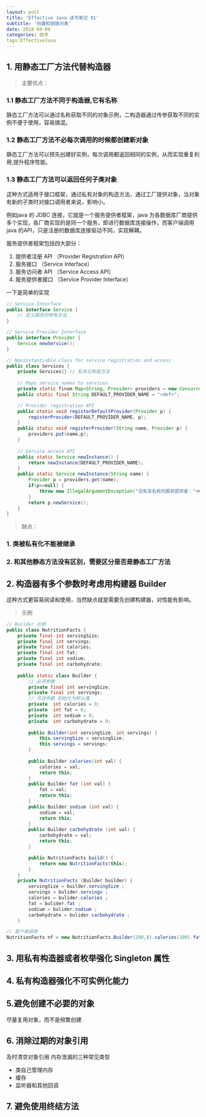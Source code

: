 ```yaml
---
layout: post
title: 'Effective Java 读书笔记 01'
subtitle: '创建和销毁对象'
date: 2018-09-09
categories: 技术
tags:EffectiveJava
---
```

## 1. 用静态工厂方法代替构造器

> 主要优点：

### 1.1 静态工厂方法不同于构造器,它有名称
静态工厂方法可以通过名称获取不同的对象示例，二构造器通过传参获取不同的实例不便于使用，容易搞混。

### 1.2 静态工厂方法不必每次调用的时候都创建新对象
静态工厂方法可以预先创建好实例，每次调用都返回相同的实例，从而实现重复利用,提升程序性能。

### 1.3 静态工厂方法可以返回任何子类对象
这种方式适用于接口框架，通过私有对象的构造方法，通过工厂提供对象，当对象有新的子类时对接口调用者来说，影响小。

例如java 的 JDBC 连接，它就是一个服务提供者框架，java 为各数据库厂商提供多个实现，各厂商实现的是同一个服务，即进行数据库连接操作，而客户端调用java 的API，只是注册的数据库连接驱动不同，实现解耦。

服务提供者框架包括四大部分：
1. 提供者注册 API （Provider Registration API）
2. 服务接口 （Service Interface）
3. 服务访问者 API （Service Access API）
4. 服务提供者接口 （Service Provider Interface）


一下是简单的实现
```java
// Service Interface 
public interface Service {
	// 定义服务的特有方法
}

// Service Provider Interface
public interface Provider {
	Service newService();
}

// Noninstantiable class for service registration and access
public class Services {
	private Services{} // 私有化构造方法
	
	// Maps service names to services
	private static finam Map<String, Provider> providers = new ConcurrentHashMap<String, Provider>();
	public static final String DEFAULT_PROVIDER_NAME = "<def>";

	// Provider registration API
	public static void registerDefaultProvider(Provider p) {
		registerProvider(DEFAULT_PROVIDER_NAME, p);
	}
	public static void registerProvider(String name, Provider p) {
		providers.put(name,p);
	}
	
	// Service access API
	public static Service newInstance() {
		return newInstance(DEFAULT_PROVIDER_NAME);
	}
	public static Service newInstance(String name) {
		Provider p = providers.get(name);
		if(p==null) {
			throw new IllegalArgumentException("没有该名称的服务提供者："+name);
		}
		return p.newService();
	}
}
```
> 缺点：
### 1. 类被私有化不能被继承
### 2. 和其他静态方法没有区别，需要区分是否是静态工厂方法

## 2. 构造器有多个参数时考虑用构建器 Builder
这种方式更容易阅读和使用，当然缺点就是需要先创建构建器，对性能有影响。
> 示例
```java
// Builder 示例
public class NutritionFacts {
	private final int servingSize;
	private final int servings;
	private final int calories;
	private final int fat;
	private final int sodium;
	private final int carbohydrate;
	
	public static class Builder {
		// 必须参数
		private final int servingSize;
		private final int servings;
		// 可选参数 初始化为默认值
		private  int calories = 0;
		private  int fat = 0;
		private  int sodium = 0;
		private  int carbohydrate = 0;
		
		public Builder(int servingSize, int servings) {
			this.servingSize = servingSize;
			this.servings = servings;
		}
		
		public Builder calories(int val) {
			calories = val;
			return this;
		}
		public Builder fat (int val) {
			fat = val;
			return this;
		}
		public Builder sodium (int val) {
			sodium = val;
			return this;
		}
		public Builder carbohydrate (int val) {
			carbohydrate = val;
			return this;
		}

		public NutritionFacts build() {
			return new NutritionFacts(this);
		}
	}
	private NutritionFacts (Builder builder) {
		servingSize = builder.servingSize ;
		servings = bulider.servings ;
		calories = bulider.calories ;
		fat = bulider.fat ;
		sodium = bulider.sodium ;
		carbohydrate = bulider.carbohydrate ;
	}

// 客户端调用
NutritionFacts nf = new NutritionFacts.Builder(200,8).calories(100).fat(0).build();
```
## 3. 用私有构造器或者枚举强化 Singleton 属性
## 4. 私有构造器强化不可实例化能力
## 5.避免创建不必要的对象
尽量复用对象，而不是频繁创建
## 6. 消除过期的对象引用
及时清空对象引用
内存泄漏的三种常见类型
* 类自己管理内存
* 缓存
* 监听器和其他回调
## 7. 避免使用终结方法

